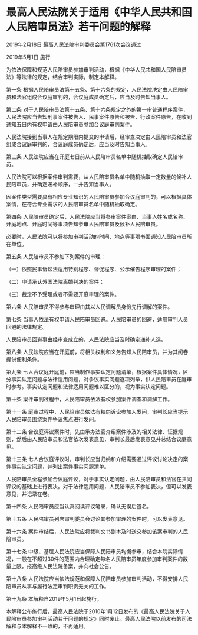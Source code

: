 # 最高人民法院关于适用《中华人民共和国人民陪审员法》若干问题的解释

2019年2月18日 最高人民法院审判委员会第1761次会议通过

2019年5月1日 施行



为依法保障和规范人民陪审员参加审判活动，根据《中华人民共和国人民陪审员法》等法律的规定，结合审判实际，制定本解释。

第一条 根据人民陪审员法第十五条、第十六条的规定，人民法院决定由人民陪审员和法官组成合议庭审判的，合议庭成员确定后，应当及时告知当事人。

第二条 对于人民陪审员法第十五条、第十六条规定之外的第一审普通程序案件，人民法院应当告知刑事案件被告人、民事案件原告和被告、行政案件原告，在收到通知五日内有权申请由人民陪审员参加合议庭审判案件。

人民法院接到当事人在规定期限内提交的申请后，经审查决定由人民陪审员和法官组成合议庭审判的，合议庭成员确定后，应当及时告知当事人。

第三条 人民法院应当在开庭七日前从人民陪审员名单中随机抽取确定人民陪审员。

人民法院可以根据案件审判需要，从人民陪审员名单中随机抽取一定数量的候补人民陪审员，并确定递补顺序，一并告知当事人。

因案件类型需要具有相应专业知识的人民陪审员参加合议庭审判的，可以根据具体案情，在符合专业需求的人民陪审员名单中随机抽取确定。

第四条 人民陪审员确定后，人民法院应当将参审案件案由、当事人姓名或名称、开庭地点、开庭时间等事项告知参审人民陪审员及候补人民陪审员。

必要时，人民法院可以将参加审判活动的时间、地点等事项书面通知人民陪审员所在单位。

第五条 人民陪审员不参加下列案件的审理：

（一）依照民事诉讼法适用特别程序、督促程序、公示催告程序审理的案件；

（二）申请承认外国法院离婚判决的案件；

（三）裁定不予受理或者不需要开庭审理的案件。

第六条 人民陪审员不得参与审理由其以人民调解员身份先行调解的案件。

第七条 当事人依法有权申请人民陪审员回避。人民陪审员的回避，适用审判人员回避的法律规定。

人民陪审员回避事由经审查成立的，人民法院应当及时确定递补人选。

第八条 人民法院应当在开庭前，将相关权利和义务告知人民陪审员，并为其阅卷提供便利条件。

第九条 七人合议庭开庭前，应当制作事实认定问题清单，根据案件具体情况，区分事实认定问题与法律适用问题，对争议事实问题逐项列举，供人民陪审员在庭审时参考。事实认定问题和法律适用问题难以区分的，视为事实认定问题。

第十条 案件审判过程中，人民陪审员依法有权参加案件调查和调解工作。

第十一条 庭审过程中，人民陪审员依法有权向诉讼参加人发问，审判长应当提示人民陪审员围绕案件争议焦点进行发问。

第十二条 合议庭评议案件时，先由承办法官介绍案件涉及的相关法律、证据规则，然后由人民陪审员和法官依次发表意见，审判长最后发表意见并总结合议庭意见。

第十三条 七人合议庭评议时，审判长应当归纳和介绍需要通过评议讨论决定的案件事实认定问题，并列出案件事实问题清单。

人民陪审员全程参加合议庭评议，对于事实认定问题，由人民陪审员和法官在共同评议的基础上进行表决。对于法律适用问题，人民陪审员不参加表决，但可以发表意见，并记录在卷。

第十四条 人民陪审员应当认真阅读评议笔录，确认无误后签名。

第十五条 人民陪审员列席审判委员会讨论其参加审理的案件时，可以发表意见。

第十六条 案件审结后，人民法院应将裁判文书副本及时送交参加该案审判的人民陪审员。

第十七条 中级、基层人民法院应当保障人民陪审员均衡参审，结合本院实际情况，一般在不超过30件的范围内合理确定每名人民陪审员年度参加审判案件的数量上限，报高级人民法院备案，并向社会公告。

第十八条 人民法院应当依法规范和保障人民陪审员参加审判活动，不得安排人民陪审员从事与履行法定审判职责无关的工作。

第十九条 本解释自2019年5月1日起施行。

本解释公布施行后，最高人民法院于2010年1月12日发布的《最高人民法院关于人民陪审员参加审判活动若干问题的规定》同时废止。最高人民法院以前发布的司法解释与本解释不一致的，不再适用。